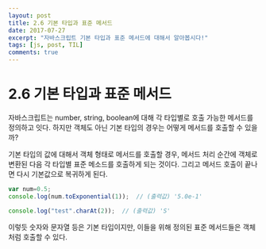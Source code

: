 ```yaml
---
layout: post
title: 2.6 기본 타입과 표준 메서드
date: 2017-07-27
excerpt: "자바스크립트 기본 타입과 표준 메서드에 대해서 알아봅시다!"
tags: [js, post, TIL]
comments: true
---
```

2.6 기본 타입과 표준 메서드
=========================

자바스크립트는 number, string, boolean에 대해 각 타입별로 호출 가능한 메서드를 정의하고 잇다. 하지만 객체도 아닌 기본 타입의 경우는 어떻게 메서드를 호출할 수 있을까?

기본 타입의 값에 대해서 객체 형태로 메서드를 호출할 경우, 메서드 처리 순간에 객체로 변환된 다음 각 타입별 표준 메소드를 호출하게 되는 것이다. 그리고 메서드 호출이 끝나면 다시 기본값으로 복귀하게 된다.

```js
var num=0.5;
console.log(num.toExponential(1));  // (출력값) '5.0e-1'

console.log("test".charAt(2));  // (출력값) 'S' 
```

이렇듯 숫자와 문자열 등은 기본 타입이지만, 이들을 위해 정의된 표준 메서드들은 객체처럼 호출할 수 있다.